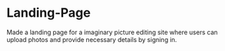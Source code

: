 # Landing-Page
Made a landing page for a imaginary picture editing site where users can upload photos and provide necessary details by signing in.
